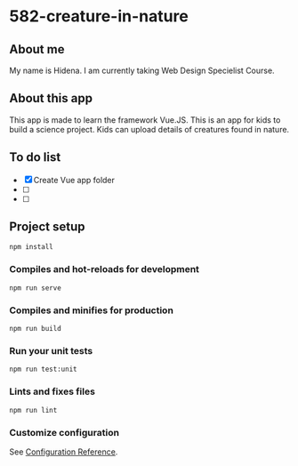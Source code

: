 # 582-creature-in-nature

## About me

My name is Hidena. I am currently taking Web Design Specielist Course.

## About this app

This app is made to learn the framework Vue.JS. This is an app for kids to build a science project. Kids can upload details of creatures found in nature.

## To do list

- [x] Create Vue app folder
- [ ]
- [ ]

## Project setup

```
npm install
```

### Compiles and hot-reloads for development

```
npm run serve
```

### Compiles and minifies for production

```
npm run build
```

### Run your unit tests

```
npm run test:unit
```

### Lints and fixes files

```
npm run lint
```

### Customize configuration

See [Configuration Reference](https://cli.vuejs.org/config/).
